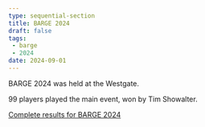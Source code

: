 ```yaml
---
type: sequential-section
title: BARGE 2024
draft: false
tags:
 - barge
 - 2024
date: 2024-09-01
---
```


BARGE 2024 was held at the Westgate.

99 players played the main event, won by Tim Showalter.

[Complete results for BARGE 2024](/barge/results/2024)

